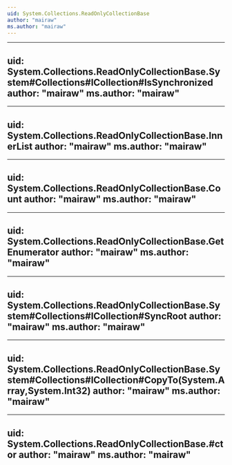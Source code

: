 ```yaml
---
uid: System.Collections.ReadOnlyCollectionBase
author: "mairaw"
ms.author: "mairaw"
---
```


---
uid: System.Collections.ReadOnlyCollectionBase.System#Collections#ICollection#IsSynchronized
author: "mairaw"
ms.author: "mairaw"
---

---
uid: System.Collections.ReadOnlyCollectionBase.InnerList
author: "mairaw"
ms.author: "mairaw"
---

---
uid: System.Collections.ReadOnlyCollectionBase.Count
author: "mairaw"
ms.author: "mairaw"
---

---
uid: System.Collections.ReadOnlyCollectionBase.GetEnumerator
author: "mairaw"
ms.author: "mairaw"
---

---
uid: System.Collections.ReadOnlyCollectionBase.System#Collections#ICollection#SyncRoot
author: "mairaw"
ms.author: "mairaw"
---

---
uid: System.Collections.ReadOnlyCollectionBase.System#Collections#ICollection#CopyTo(System.Array,System.Int32)
author: "mairaw"
ms.author: "mairaw"
---

---
uid: System.Collections.ReadOnlyCollectionBase.#ctor
author: "mairaw"
ms.author: "mairaw"
---
